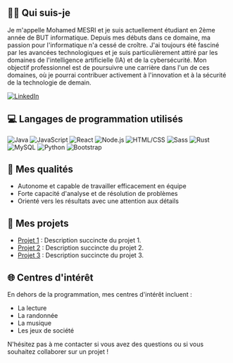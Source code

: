 ## :superhero_man: Qui suis-je

Je m'appelle Mohamed MESRI et je suis actuellement étudiant en 2ème année de BUT informatique. Depuis mes débuts dans ce domaine, ma passion pour l'informatique n'a cessé de croître. J'ai toujours été fasciné par les avancées technologiques et je suis particulièrement attiré par les domaines de l'intelligence artificielle (IA) et de la cybersécurité. Mon objectif professionnel est de poursuivre une carrière dans l'un de ces domaines, où je pourrai contribuer activement à l'innovation et à la sécurité de la technologie de demain.

[![LinkedIn](https://img.shields.io/badge/LinkedIn-Connect-blue?style=for-the-badge&logo=linkedin)](linkedin.com/in/mohamed-mesri-63a16725a)
## 💻 Langages de programmation utilisés
![Java](https://img.shields.io/badge/Java-70%25-brightgreen?style=for-the-badge&logo=java)
![JavaScript](https://img.shields.io/badge/JavaScript-50%25-yellow?style=for-the-badge&logo=javascript)
![React](https://img.shields.io/badge/React-50%25-blue?style=for-the-badge&logo=react)
![Node.js](https://img.shields.io/badge/Node.js-15%25-green?style=for-the-badge&logo=node.js)
![HTML/CSS](https://img.shields.io/badge/HTML%2FCSS-80%25-orange?style=for-the-badge&logo=html5)
![Sass](https://img.shields.io/badge/Sass-65%25-pink?style=for-the-badge&logo=sass)
![Rust](https://img.shields.io/badge/Rust-40%25-lightgrey?style=for-the-badge&logo=rust)
![MySQL](https://img.shields.io/badge/MySQL-60%25-blue?style=for-the-badge&logo=mysql)
![Python](https://img.shields.io/badge/Python-70%25-blue?style=for-the-badge&logo=python)
![Bootstrap](https://img.shields.io/badge/Bootstrap-20%25-purple?style=for-the-badge&logo=bootstrap)

## 🌟 Mes qualités

- Autonome et capable de travailler efficacement en équipe
- Forte capacité d'analyse et de résolution de problèmes
- Orienté vers les résultats avec une attention aux détails

## 🚀 Mes projets

- [Projet 1](lien_vers_projet_1) : Description succincte du projet 1.
- [Projet 2](lien_vers_projet_2) : Description succincte du projet 2.
- [Projet 3](lien_vers_projet_3) : Description succincte du projet 3.

## 🌐 Centres d'intérêt

En dehors de la programmation, mes centres d'intérêt incluent :

- La lecture
- La randonnée
- La musique
- Les jeux de société

N'hésitez pas à me contacter si vous avez des questions ou si vous souhaitez collaborer sur un projet !


<!---
Mohamed-hub16/Mohamed-hub16 is a ✨ special ✨ repository because its `README.md` (this file) appears on your GitHub profile.
You can click the Preview link to take a look at your changes.
--->
